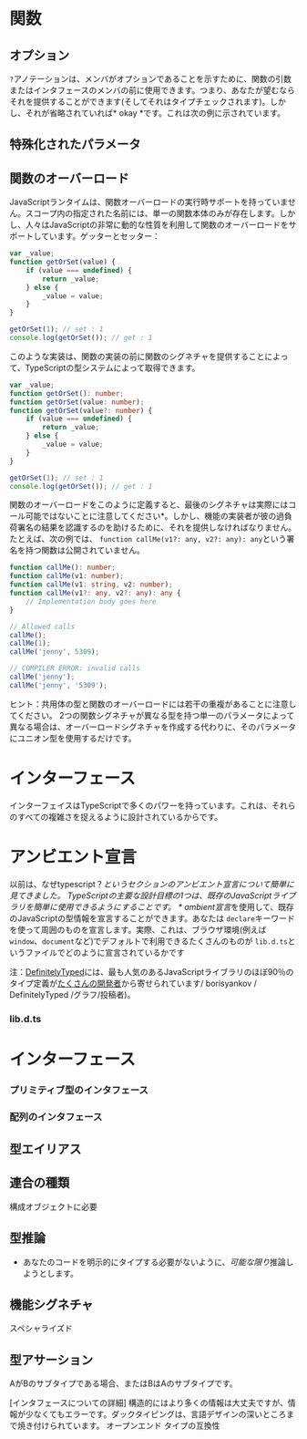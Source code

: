 



# 関数

## オプション
`?`アノテーションは、メンバがオプションであることを示すために、関数の引数またはインタフェースのメンバの前に使用できます。つまり、あなたが望むならそれを提供することができます(そしてそれはタイプチェックされます)。しかし、それが省略されていれば* okay *です。これは次の例に示されています。

## 特殊化されたパラメータ

## 関数のオーバーロード
JavaScriptランタイムは、関数オーバーロードの実行時サポートを持っていません。スコープ内の指定された名前には、単一の関数本体のみが存在します。しかし、人々はJavaScriptの非常に動的な性質を利用して関数のオーバーロードをサポートしています。ゲッターとセッター：

```ts
var _value;
function getOrSet(value) {
    if (value === undefined) {
        return _value;
    } else {
        _value = value;
    }
}

getOrSet(1); // set : 1
console.log(getOrSet()); // get : 1
```

このような実装は、関数の実装の前に関数のシグネチャを提供することによって、TypeScriptの型システムによって取得できます。

```ts
var _value;
function getOrSet(): number;
function getOrSet(value: number);
function getOrSet(value?: number) {
    if (value === undefined) {
        return _value;
    } else {
        _value = value;
    }
}

getOrSet(1); // set : 1
console.log(getOrSet()); // get : 1
```

関数のオーバーロードをこのように定義すると、最後のシグネチャは実際にはコール可能ではないことに注意してください*。しかし、機能の実装者が彼の過負荷署名の結果を認識するのを助けるために、それを提供しなければなりません。たとえば、次の例では、 `function callMe(v1?: any, v2?: any): any`という署名を持つ関数は公開されていません。

```ts
function callMe(): number;
function callMe(v1: number);
function callMe(v1: string, v2: number);
function callMe(v1?: any, v2?: any): any {
    // Implementation body goes here
}

// Allowed calls
callMe();
callMe(1);
callMe('jenny', 5309);

// COMPILER ERROR: invalid calls
callMe('jenny');
callMe('jenny', '5309');
```

ヒント：共用体の型と関数のオーバーロードには若干の重複があることに注意してください。 2つの関数シグネチャが異なる型を持つ単一のパラメータによって異なる場合は、オーバーロードシグネチャを作成する代わりに、そのパラメータにユニオン型を使用するだけです。


# インターフェース

インターフェイスはTypeScriptで多くのパワーを持っています。これは、それらのすべての複雑さを捉えるように設計されているからです。




# アンビエント宣言

以前は、なぜtypescript？*というセクションのアンビエント宣言について簡単に見てきました。 TypeScriptの主要な設計目標の1つは、既存のJavaScriptライブラリを簡単に使用できるようにすることです。 * ambient宣言*を使用して、既存のJavaScriptの型情報を宣言することができます。あなたは `declare`キーワードを使って周囲のものを宣言します。実際、これは、ブラウザ環境(例えば `window`、`document`など)でデフォルトで利用できるたくさんのものが `lib.d.ts`というファイルでどのように宣言されているかです


注：[DefinitelyTyped](https://github.com/borisyankov/DefinitelyTyped)には、最も人気のあるJavaScriptライブラリのほぼ90％のタイプ定義が[たくさんの開発者](https://github.com)から寄せられています/ borisyankov / DefinitelyTyped /グラフ/投稿者)。



### lib.d.ts

# インターフェース



### プリミティブ型のインタフェース

### 配列のインタフェース

## 型エイリアス

## 連合の種類
構成オブジェクトに必要

## 型推論
* あなたのコードを明示的にタイプする必要がないように、*可能な限り*推論しようとします。

## 機能シグネチャ

スペシャライズド

## 型アサーション

AがBのサブタイプである場合、またはBはAのサブタイプです。








[インタフェースについての詳細]
構造的にはより多くの情報は大丈夫ですが、情報が少なくてもエラーです。ダックタイピングは、言語デザインの深いところまで焼き付けられています。
オープンエンド
タイプの互換性

